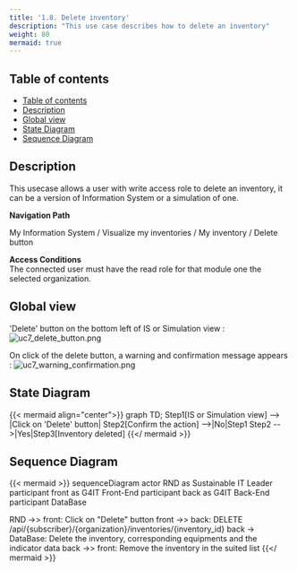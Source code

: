 ```yaml
---
title: '1.8. Delete inventory'
description: "This use case describes how to delete an inventory"
weight: 80
mermaid: true
---
```

## Table of contents
- [Table of contents](#table-of-contents)
- [Description](#description)
- [Global view](#global-view)
- [State Diagram](#state-diagram)
- [Sequence Diagram](#sequence-diagram)


## Description

This usecase allows a user with write access role to delete an inventory, it can be a version of Information System or a simulation of one.

**Navigation Path**

My Information System / Visualize my inventories / My inventory / Delete button

**Access Conditions**  
The connected user must have the read role for that module one the selected organization.

## Global view

'Delete' button on the bottom left of IS or Simulation view :
![uc7_delete_button.png](../images/uc7_deletebutton.png)

On click of the delete button, a warning and confirmation message appears : 
![uc7_warning_confirmation.png](../images/uc7_warningconfirmation.png)

## State Diagram

{{< mermaid align="center">}}
graph TD;
Step1[IS or Simulation view] --> |Click on 'Delete' button| Step2[Confirm the action] -->|No|Step1
Step2 -->|Yes|Step3[Inventory deleted]
{{</ mermaid >}}

## Sequence Diagram

{{< mermaid >}}
sequenceDiagram
actor RND as Sustainable IT Leader
participant front as G4IT Front-End
participant back as G4IT Back-End
participant DataBase

RND ->> front: Click on "Delete" button
front ->> back: DELETE /api/{subscriber}/{organization}/inventories/{inventory_id}
back -> DataBase: Delete the inventory, corresponding equipments and the indicator data
back ->> front: Remove the inventory in the suited list
{{</ mermaid >}}

